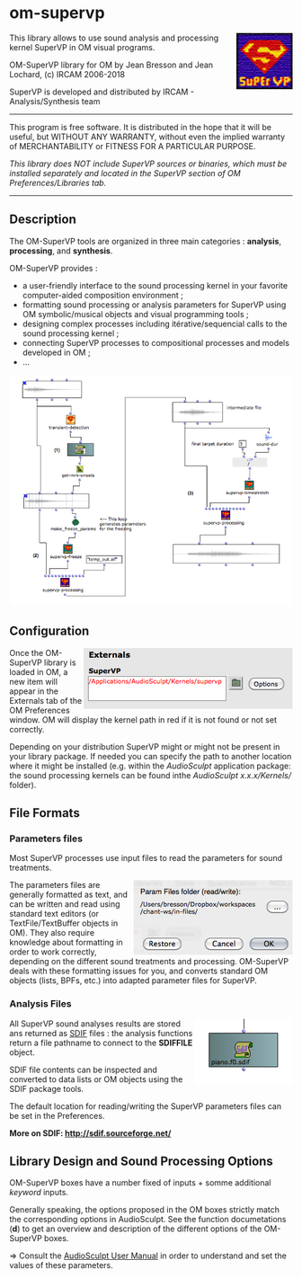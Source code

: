 # om-supervp

<img src="resources/pict/supervp.png" align=right>

This library allows to use sound analysis and processing kernel SuperVP in OM visual programs.

OM-SuperVP library for OM by Jean Bresson and Jean Lochard, (c) IRCAM 2006-2018

SuperVP is developed and distributed by IRCAM - Analysis/Synthesis team

*************
This program is free software. It is distributed in the hope that it will be useful, but WITHOUT ANY WARRANTY, without even the implied warranty of MERCHANTABILITY or FITNESS FOR A PARTICULAR PURPOSE. 

_This library does NOT include SuperVP sources or binaries, which must be installed separately and located in the SuperVP section of OM Preferences/Libraries tab._

*************

## Description

The OM-SuperVP tools are organized in three main categories : **analysis**, **processing**, and **synthesis**.

OM-SuperVP provides :

- a user-friendly interface to the sound processing kernel in your favorite computer-aided composition environment ;
- formatting sound processing or analysis parameters for SuperVP using OM symbolic/musical objects and visual programming tools ;
- designing complex processes including itérative/sequencial calls to the sound processing kernel ;
- connecting SuperVP processes to compositional processes and models developed in OM ;
- ...


<img src="./docs/images/om-supervp.png">

## Configuration

<img src="./docs/images/supervp-prefpath.png" align="right">

Once the OM-SuperVP library is loaded in OM, a new item will appear in the Externals tab of the OM Preferences window. OM will display the kernel path in red if it is not found or not set correctly.

Depending on your distribution SuperVP might or might not be present in your library package. 
If needed you can specify the path to another location where it might be installed (e.g. within the _AudioSculpt_ application package: the sound processing kernels can be found inthe _AudioSculpt x.x.x/Kernels/_ folder).


## File Formats

### Parameters files

Most SuperVP processes use input files to read the parameters for sound treatments.

<img src="./docs/images/supervp-prefwin.png" align="right">

The parameters files are generally formatted as text, and can be written and read using standard text editors (or TextFile/TextBuffer objects in OM). They also require knowledge about formatting in order to work correctly, depending on the different sound treatments and processing. OM-SuperVP deals with these formatting issues for you, and converts standard OM objects (lists, BPFs, etc.) into adapted parameter files for SuperVP.

### Analysis Files

<img src="./docs/images/sdiffile.png" align="right">

All SuperVP sound analyses results are stored ans returned as [SDIF](http://sdif.sourceforge.net/) files : the analysis functions return a file pathname to connect to the **SDIFFILE** object.

SDIF file contents can be inspected and converted to data lists or OM objects using the SDIF package tools.

The default location for reading/writing the SuperVP parameters files can be set in the Preferences.

**More on SDIF: http://sdif.sourceforge.net/**

## Library Design and Sound Processing Options

OM-SuperVP boxes have a number fixed of inputs + somme additional _keyword_ inputs.

Generally speaking, the options proposed in the OM boxes strictly match the corresponding options in AudioSculpt. See the function documetations (**d**) to get an overview and description of the different options of the OM-SuperVP boxes.

=> Consult the [AudioSculpt User Manual](http://support.ircam.fr/docs/AudioSculpt/3.0/) in order to understand and set the values of these parameters. 
